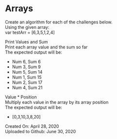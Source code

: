# Arrays
Create an algorithm for each of the challenges below.\
Using the given array:\
var testArr = [6,3,5,1,2,4]

Print Values and Sum\
Print each array value and the sum so far\
The expected output will be:

* Num 6, Sum 6
* Num 3, Sum 9
* Num 5, Sum 14
* Num 1, Sum 15
* Num 2, Sum 17
* Num 4, Sum 21

Value * Position\
Multiply each value in the array by its array position\
The expected output will be:
* [0,3,10,3,8,20]

Created On: April 28, 2020\
Uploaded to Github: June 30, 2020

